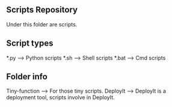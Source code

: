 Scripts Repository
-------------------------------------------------------
Under this folder are scripts.

Script types
-------------------------------------------------------

*.py  --> Python scripts
*.sh  --> Shell scripts
*.bat --> Cmd scripts

Folder info
-------------------------------------------------------

Tiny-function --> For those tiny scripts.
DeployIt --> DeployIt is a deployment tool, scripts involve in DeployIt.
